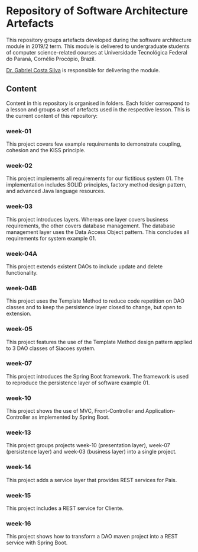# Repository of Software Architecture Artefacts

This repository groups artefacts developed during the software architecture module in 2019/2 term. This module is delivered to undergraduate students of computer science-related courses at Universidade Tecnológica Federal do Paraná, Cornélio Procópio, Brazil.  

[Dr. Gabriel Costa Silva](http://gabrielcosta.utfpr.site) is responsible for delivering the module.

## Content

Content in this repository is organised in folders. Each folder correspond to a lesson and groups a set of artefacts used in the respective lesson. This is the current content of this repository:

### week-01
This project covers few example requirements to demonstrate coupling, cohesion and the KISS principle.

### week-02
This project implements all requirements for our fictitious system 01. The implementation includes SOLID principles, factory method design pattern, and advanced Java language resources.

### week-03
This project introduces layers. Whereas one layer covers business requirements, the other covers database management. The database management layer uses the Data Access Object pattern. This concludes all requirements for system example 01.

### week-04A
This project extends existent DAOs to include update and delete functionality.

### week-04B
This project uses the Template Method to reduce code repetition on DAO classes and to keep the persistence layer closed to change, but open to extension.

### week-05
This project features the use of the Template Method design pattern applied to 3 DAO classes of Siacoes system.

### week-07
This project introduces the Spring Boot framework. The framework is used to reproduce the persistence layer of software example 01.

### week-10
This project shows the use of MVC, Front-Controller and Application-Controller as implemented by Spring Boot. 

### week-13
This project groups projects week-10 (presentation layer), week-07 (persistence layer) and week-03 (business layer) into a single project.

### week-14
This project adds a service layer that provides REST services for Pais.

### week-15
This project includes a REST service for Cliente.

### week-16
This project shows how to transform a DAO maven project into a REST service with Spring Boot.